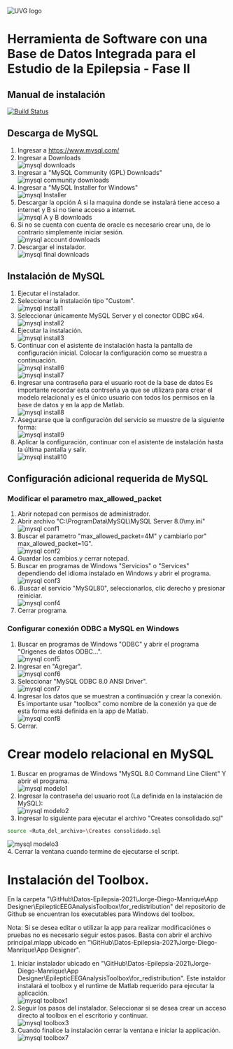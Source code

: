![UVG logo](https://res.cloudinary.com/webuvg/image/upload/f_auto,q_auto,fl_lossy,w_200/v1561048457/WEB/institucional/Logo_Cuadro_Verde3x.jpg "UVG logo")
# Herramienta de Software con una Base de Datos Integrada para el Estudio de la Epilepsia - Fase II
## Manual de instalación

[![Build Status](https://travis-ci.org/joemccann/dillinger.svg?branch=master)](https://travis-ci.org/joemccann/dillinger)

## Descarga de  MySQL

1.  Ingresar a https://www.mysql.com/
2.  Ingresar a Downloads\
![mysql downloads](/Jorge-Diego-Manrique/descarga_mysql/ingresardownloads.png "Downloads")
3.  Ingresar a "MySQL Community (GPL) Downloads"\
![mysql community downloads](/Jorge-Diego-Manrique/descarga_mysql/downloads2.png "Community Downloads")
4.  Ingresar a "MySQL Installer for Windows"\
![mysql Installer](/Jorge-Diego-Manrique/descarga_mysql/downloads3.png "Installers")
5.  Descargar la opción A si la maquina donde se instalará tiene acceso a internet y B si no tiene acceso a internet.\
![mysql A y B downloads](/Jorge-Diego-Manrique/descarga_mysql/downloads4.png "A y B Downloads")
6.  Si no se cuenta con cuenta de oracle es necesario crear una, de lo contrario simplemente iniciar sesión.\
![mysql account downloads](/Jorge-Diego-Manrique/descarga_mysql/downloads5.png "account Downloads")
7.  Descargar el instalador.\
![mysql final downloads](/Jorge-Diego-Manrique/descarga_mysql/downloads6.png "final Downloads")

## Instalación de MySQL

1. Ejecutar el instalador.
2. Seleccionar la instalación tipo "Custom".\
![mysql install1](/Jorge-Diego-Manrique/install_mysql/1.png "install1")
3. Seleccionar únicamente MySQL Server y el conector ODBC x64.\
![mysql install2](/Jorge-Diego-Manrique/install_mysql/2.png "install2")
4. Ejecutar la instalación.\
![mysql install3](/Jorge-Diego-Manrique/install_mysql/3.png "install3")
5. Continuar con el asistente de instalación hasta la pantalla de configuración inicial. Colocar la configuración como se muestra a continuación.\
![mysql install6](/Jorge-Diego-Manrique/install_mysql/6.png "install6")\
![mysql install7](/Jorge-Diego-Manrique/install_mysql/7.png "install7")
6. Ingresar una contraseña para el usuario root de la base de datos Es importante recordar esta contrseña ya que se utilizara para crear el modelo relacional y es el único usuario con todos los permisos en la base de datos y en la app de Matlab.\
![mysql install8](/Jorge-Diego-Manrique/install_mysql/8.png "install8")
7. Asegurarse que la configuración del servicio se muestre de la siguiente forma:\
![mysql install9](/Jorge-Diego-Manrique/install_mysql/9.png "install9")
8. Aplicar la configuración, continuar con el asistente de instalación hasta la última pantalla y salir.\
![mysql install10](/Jorge-Diego-Manrique/install_mysql/10.png "install10")

## Configuración adicional requerida de MySQL
### Modificar el parametro max_allowed_packet
1. Abrir notepad con permisos de administrador.
2. Abrir archivo "C:\ProgramData\MySQL\MySQL Server 8.0\my.ini"\
![mysql conf1](/Jorge-Diego-Manrique/conf_mysql/1.png "conf1")
3. Buscar el parametro "max_allowed_packet=4M" y cambiarlo por" max_allowed_packet=1G".\
![mysql conf2](/Jorge-Diego-Manrique/conf_mysql/2.png "conf2")
4. Guardar los cambios.y cerrar notepad.
5. Buscar en programas de Windows "Servicios" o "Services" dependiendo del idioma instalado en Windows y abrir el programa.\
![mysql conf3](/Jorge-Diego-Manrique/conf_mysql/3.png "conf3")
6. .Buscar el servicio "MySQL80", seleccionarlos, clic derecho y presionar reiniciar.\
![mysql conf4](/Jorge-Diego-Manrique/conf_mysql/4.png "conf4")
7. Cerrar programa.

### Configurar conexión ODBC a MySQL en Windows
1. Buscar en programas de Windows "ODBC" y abrir el programa "Origenes de datos ODBC...".\
![mysql conf5](/Jorge-Diego-Manrique/conf_mysql/5.png "conf5")
2. Ingresar en "Agregar".\
![mysql conf6](/Jorge-Diego-Manrique/conf_mysql/6.png "conf6")
3. Seleccionar "MySQL ODBC 8.0 ANSI Driver".\
![mysql conf7](/Jorge-Diego-Manrique/conf_mysql/7.png "conf7")
4. Ingresar los datos que se muestran a continuación y crear la conexión. Es importante usar "toolbox" como nombre de la conexión ya que de esta forma está definida en la app de Matlab.\
![mysql conf8](/Jorge-Diego-Manrique/conf_mysql/8.png "conf8")
5. Cerrar.

# Crear modelo relacional en MySQL
1.  Buscar en programas de Windows "MySQL 8.0 Command Line Client" Y abrir el programa.\
![mysql modelo1](/Jorge-Diego-Manrique/crear_modelo/1.png "modelo1")
2.  Ingresar la contraseña del usuario root (La definida en la instalación de MySQL):\
![mysql modelo2](/Jorge-Diego-Manrique/crear_modelo/2.1.png "modelo2")
3.  Ingresar lo siguiente para ejecutar el archivo "Creates consolidado.sql"
```sh
source <Ruta_del_archivo>\Creates consolidado.sql
```

![mysql modelo3](/Jorge-Diego-Manrique/crear_modelo/3.png "modelo3")\
4.  Cerrar la ventana cuando termine de ejecutarse el script.

# Instalación del Toolbox.

En la carpeta "\GitHub\Datos-Epilepsia-2021\Jorge-Diego-Manrique\App Designer\EpilepticEEGAnalysisToolbox\for_redistribution" del repositorio de Github se encuentran los executables para Windows del toolbox. 

Nota: Si se desea editar o utilizar la app para realizar modificaciónes o pruebas no es necesario seguir estos pasos. Basta con abrir el archivo principal.mlapp ubicado en "\GitHub\Datos-Epilepsia-2021\Jorge-Diego-Manrique\App Designer".

1. Iniciar instalador ubicado en "\GitHub\Datos-Epilepsia-2021\Jorge-Diego-Manrique\App Designer\EpilepticEEGAnalysisToolbox\for_redistribution". Este instaldor instalará el toolbox y el runtime de Matlab requerido para ejecutar la aplicación.\
![mysql toolbox1](/Jorge-Diego-Manrique/install_toolbox/1.png "toolbox1")
2. Seguir los pasos del instalador. Seleccionar si se desea crear un acceso directo al toolbox en el escritorio y continuar.\
![mysql toolbox3](/Jorge-Diego-Manrique/install_toolbox/3.png "toolbox3")
3. Cuando finalice la instalación cerrar la ventana e iniciar la applicación.\
![mysql toolbox7](/Jorge-Diego-Manrique/install_toolbox/7.png "toolbox7")


